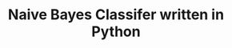 ---
title: "Naive Bayes Classifer written in Python"
showDate: false
draft: false
tags: ["classic","poem"]
link: "https://github.com/Combinations/NaiveBayesClassifer"
---